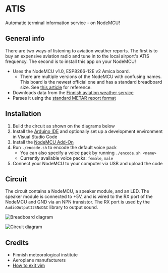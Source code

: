 # ATIS

Automatic terminal information service - on NodeMCU!

## General info

There are two ways of listening to aviation weather reports.
The first is to buy an expensive aviation radio and tune in to the local airport's ATIS frequency.
The second is to install this app on your NodeMCU!

- Uses the NodeMCU v1.0, ESP8266-12E v2 Amica board.
    - There are multiple versions of the NodeMCU with confusing names.
    This board is the newest official one and has a standard breadboard size.
    See [this article](https://frightanic.com/iot/comparison-of-esp8266-nodemcu-development-boards/) for reference.
- Downloads data from the [Finnish aviation weather service](https://ilmailusaa.fi)
- Parses it using the [standard METAR report format](https://ilmailusaa.fi/pdf/Saahaitari_01-2021.pdf)

## Installation

1. Build the circuit as shown on the diagrams below
1. Install the [Arduino IDE](https://www.arduino.cc/en/main/software) and optionally set up a development environment in Visual Studio Code
1. Install the [NodeMCU Add-On](https://randomnerdtutorials.com/how-to-install-esp8266-board-arduino-ide/)
1. Run `./encode.sh` to encode the default voice pack
    - You can also specify a voice pack by running `./encode.sh <name>`
    - Currently available voice packs: `female`, `male`
1. Connect your NodeMCU to your computer via USB and upload the code

## Circuit

The circuit contains a NodeMCU, a speaker module, and an LED.
The speaker module is connected to +5V, and is wired to the RX port of the NodeMCU and GND via an NPN transistor.
The RX port is used by the `AudioOutputI2SNoDAC` library to output sound.

![Breadboard diagram]()

![Circuit diagram]()

## Credits

- Finnish meteorological institute
- Aeroplane manufacturers
- [How to exit vim](https://stackoverflow.com/questions/11828270/how-do-i-exit-the-vim-editor)
